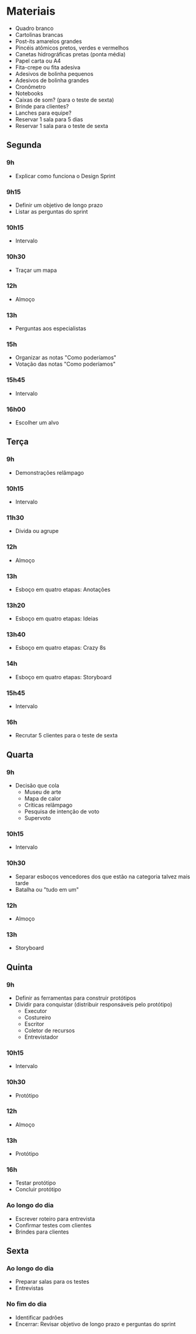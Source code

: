 # Materiais

- Quadro branco
- Cartolinas brancas
- Post-its amarelos grandes 
- Pincéis atômicos pretos, verdes e vermelhos
- Canetas hidrográficas pretas (ponta média)
- Papel carta ou A4
- Fita-crepe ou fita adesiva
- Adesivos de bolinha pequenos
- Adesivos de bolinha grandes
- Cronômetro
- Notebooks
- Caixas de som? (para o teste de sexta)
- Brinde para clientes?
- Lanches para equipe?
- Reservar 1 sala para 5 dias
- Reservar 1 sala para o teste de sexta

## Segunda

### 9h
- Explicar como funciona o Design Sprint

### 9h15
- Definir um objetivo de longo prazo
- Listar as perguntas do sprint

### 10h15
- Intervalo

### 10h30
- Traçar um mapa

### 12h
- Almoço

### 13h 
- Perguntas aos especialistas

### 15h
- Organizar as notas "Como poderíamos"
- Votação das notas "Como poderíamos"

### 15h45
- Intervalo

### 16h00
- Escolher um alvo

## Terça

### 9h
- Demonstrações relâmpago

### 10h15
- Intervalo

### 11h30 
- Divida ou agrupe

### 12h
- Almoço

### 13h
- Esboço em quatro etapas: Anotações

### 13h20
- Esboço em quatro etapas: Ideias

### 13h40
- Esboço em quatro etapas: Crazy 8s

### 14h
- Esboço em quatro etapas: Storyboard

### 15h45 
- Intervalo

### 16h
- Recrutar 5 clientes para o teste de sexta

## Quarta

### 9h
- Decisão que cola
  - Museu de arte
  - Mapa de calor
  - Críticas relâmpago
  - Pesquisa de intenção de voto
  - Supervoto

### 10h15
- Intervalo

### 10h30
- Separar esboços vencedores dos que estão na categoria talvez mais tarde
- Batalha ou "tudo em um"

### 12h
- Almoço

### 13h
- Storyboard

## Quinta

### 9h
- Definir as ferramentas para construir protótipos
- Dividir para conquistar (distribuir responsáveis pelo protótipo)
  - Executor
  - Costureiro
  - Escritor
  - Coletor de recursos
  - Entrevistador
  
### 10h15
- Intervalo

### 10h30
- Protótipo

### 12h
- Almoço

### 13h
- Protótipo

### 16h
- Testar protótipo
- Concluir protótipo

### Ao longo do dia
- Escrever roteiro para entrevista
- Confirmar testes com clientes
- Brindes para clientes

## Sexta

### Ao longo do dia
- Preparar salas para os testes
- Entrevistas

### No fim do dia
- Identificar padrões
- Encerrar: Revisar objetivo de longo prazo e perguntas do sprint
